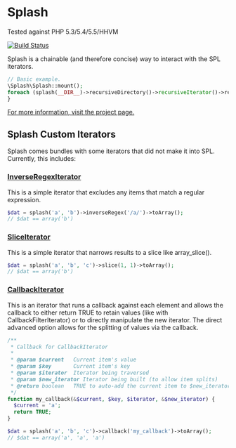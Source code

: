 Splash
======

Tested against PHP 5.3/5.4/5.5/HHVM

[![Build Status](https://travis-ci.org/brainite/splash.png?branch=master)](https://travis-ci.org/brainite/splash)

Splash is a chainable (and therefore concise) way to interact with the SPL iterators.

```` php
// Basic example.
\Splash\Splash::mount();
foreach (splash(__DIR__)->recursiveDirectory()->recursiveIterator()->regex($match) as $path) {
}
````

[For more information, visit the project page.](http://www.witti.ws/project/splash)

Splash Custom Iterators
-----------------------

Splash comes bundles with some iterators that did not make it into SPL. Currently, this includes:

### [InverseRegexIterator](https://github.com/wittiws/splash/blob/master/src/Iterator/InverseRegexIterator.php)

This is a simple iterator that excludes any items that match a regular expression.

```` php
$dat = splash('a', 'b')->inverseRegex('/a/')->toArray();
// $dat == array('b')
````

### [SliceIterator](https://github.com/wittiws/splash/blob/master/src/Iterator/SliceIterator.php)

This is a simple iterator that narrows results to a slice like array_slice().

```` php
$dat = splash('a', 'b', 'c')->slice(1, 1)->toArray();
// $dat == array('b')
````

### [CallbackIterator](https://github.com/wittiws/splash/blob/master/src/Iterator/CallbackIterator.php)

This is an iterator that runs a callback against each element and allows the callback to either
return TRUE to retain values (like with CallbackFilterIterator) or to directly manipulate the
new iterator. The direct advanced option allows for the splitting of values via the callback.

```` php
/**
 * Callback for CallbackIterator
 *
 * @param $current   Current item's value
 * @param $key       Current item's key
 * @param $iterator  Iterator being traversed
 * @param $new_iterator Iterator being built (to allow item splits)
 * @return boolean   TRUE to auto-add the current item to $new_iterator, FALSE otherwise
 */
function my_callback(&$current, $key, $iterator, &$new_iterator) {
  $current = 'a';
  return TRUE;
}

$dat = splash('a', 'b', 'c')->callback('my_callback')->toArray();
// $dat == array('a', 'a', 'a')
````
